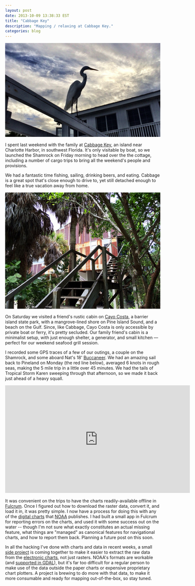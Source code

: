 ```yaml
---
layout: post
date: 2013-10-09 13:38:33 EST
title: "Cabbage Key"
description: "Mapping / relaxing at Cabbage Key."
categories: blog
---
```


![Egret](/images/post-images/egret.jpg)

I spent last weekend with the family at [Cabbage Key](http://www.cabbagekey.com/home/), an island near Charlotte Harbor, in southwest Florida. It's only visitable by boat, so we launched the Shamrock on Friday morning to head over the the cottage, including a number of cargo trips to bring all the weekend's people and provisions.

We had a fantastic time fishing, sailing, drinking beers, and eating. Cabbage is a great spot that's close enough to drive to, yet still detached enough to feel like a true vacation away from home.

![House on Cayo Costa](/images/post-images/cayo_costa_house.jpg)

On Saturday we visited a friend's rustic cabin on [Cayo Costa](http://en.wikipedia.org/wiki/Cayo_Costa_State_Park), a barrier island state park, with a mangrove-lined shore on Pine Island Sound, and a beach on the Gulf. Since, like Cabbage, Cayo Costa is only accessible by private boat or ferry, it's pretty secluded. Our family friend's cabin is a minimalist setup, with just enough shelter, a generator, and small kitchen &mdash; perfect for our weekend seafood grill session.

I recorded some GPS traces of a few of our outings, a couple on the Shamrock, and some aboard Nat's 18' [Buccaneer](http://www.flickr.com/photos/colemanm/8045621303). We had an amazing sail back to Pineland on Monday (the red line below), averaged 6 knots in rough seas, making the 5 mile trip in a little over 45 minutes. We had the tails of Tropical Storm Karen sweeping through that afternoon, so we made it back just ahead of a heavy squall.

<div class="map">
<iframe width='600' height='350' frameBorder='0' src='http://a.tiles.mapbox.com/v3/colemanm.map-oimijqmz.html#13/26.646768274443872/-82.19593048095703'></iframe>
</div>

It was convenient on the trips to have the charts readily-available offline in [Fulcrum](http://fulcrumapp.com). Once I figured out how to download the raster data, convert it, and load it in, it was pretty simple. I now have a process for doing this with any of the [digital charts](http://www.charts.noaa.gov/RNCs/RNCsIndv.shtml) that [NOAA](http://www.noaa.gov) publishes. I had built a small app in Fulcrum for reporting errors on the charts, and used it with some success out on the water -- though I'm not sure what exactly constitutes an actual missing feature, what things are "managed" as canonical features for navigational charts, and how to report them back. Planning a future post on this soon.

In all the hacking I've done with charts and data in recent weeks, a small [side project](https://github.com/colemanm/spinnaker) is coming together to make it easier to extract the raw data from the [electronic charts](http://www.charts.noaa.gov/ENCs/ENCs.shtml), not just rasters. NOAA's formats are workable (and [supported in GDAL](http://www.gdal.org/ogr/drv_s57.html)), but it's far too difficult for a regular person to make use of the data outside the paper charts or expensive proprietary chart plotters. A project is brewing to do more with that data, to make it more consumable and ready for mapping out-of-the-box, so stay tuned.
